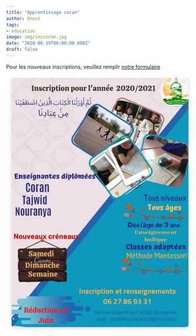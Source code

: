 ```yaml
---
title: "Apprentissage coran"
author: Ghost
tags: 
- education
image: img/inscoran.jpg
date: "2020-06-19T06:00:00.000Z"
draft: false
---
```

Pour les nouveaux inscriptions, veuillez remplir [notre formulaire](https://www.cognitoforms.com/JbkarEfer/CentreCulturelAverroesDeMontpellierACADÉMIELangueArabe)


  ![inscription coran](img/inscoran.jpg)
